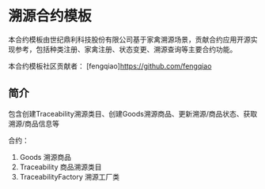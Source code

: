 # 溯源合约模板
本合约模板由世纪鼎利科技股份有限公司基于家禽溯源场景，贡献合约应用开源实现参考，包括种类注册、家禽注册、状态变更、溯源查询等主要合约功能。

本合约模板社区贡献者：
[fengqiao]https://github.com/fengqiao

## 简介

包含创建Traceability溯源类目、创建Goods溯源商品、更新溯源/商品状态、获取溯源/商品信息等

合约：
1) Goods 溯源商品
2) Traceability 商品溯源类目
3) TraceabilityFactory 溯源工厂类